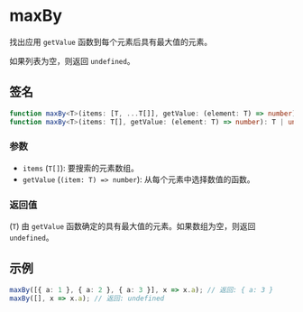 # maxBy

找出应用 `getValue` 函数到每个元素后具有最大值的元素。

如果列表为空，则返回 `undefined`。

## 签名

```typescript
function maxBy<T>(items: [T, ...T[]], getValue: (element: T) => number): T;
function maxBy<T>(items: T[], getValue: (element: T) => number): T | undefined;
```

### 参数

- `items` (`T[]`): 要搜索的元素数组。
- `getValue` (`(item: T) => number`): 从每个元素中选择数值的函数。

### 返回值

(`T`) 由 `getValue` 函数确定的具有最大值的元素。如果数组为空，则返回 `undefined`。

## 示例

```typescript
maxBy([{ a: 1 }, { a: 2 }, { a: 3 }], x => x.a); // 返回: { a: 3 }
maxBy([], x => x.a); // 返回: undefined
```
